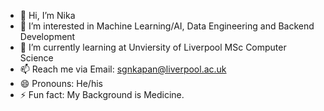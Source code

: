 - 👋 Hi, I’m Nika
- 👀 I’m interested in Machine Learning/AI, Data Engineering and Backend Development
- 🌱 I’m currently learning at Unviersity of Liverpool MSc Computer Science
- 📫 Reach me via Email: sgnkapan@liverpool.ac.uk
- 😄 Pronouns: He/his
- ⚡ Fun fact: My Background is Medicine. 

<!---
nicolasKappa/nicolasKappa is a ✨ special ✨ repository because its `README.md` (this file) appears on your GitHub profile.
You can click the Preview link to take a look at your changes.
--->
